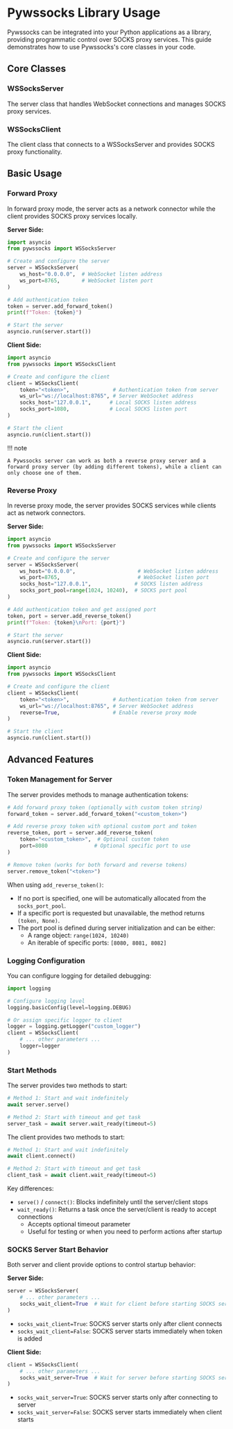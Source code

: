 # Pywssocks Library Usage

Pywssocks can be integrated into your Python applications as a library, providing programmatic control over SOCKS proxy services. This guide demonstrates how to use Pywssocks's core classes in your code.

## Core Classes

### WSSocksServer

The server class that handles WebSocket connections and manages SOCKS proxy services.

### WSSocksClient

The client class that connects to a WSSocksServer and provides SOCKS proxy functionality.

## Basic Usage

### Forward Proxy

In forward proxy mode, the server acts as a network connector while the client provides SOCKS proxy services locally.

**Server Side:**

```python
import asyncio
from pywssocks import WSSocksServer

# Create and configure the server
server = WSSocksServer(
    ws_host="0.0.0.0",  # WebSocket listen address
    ws_port=8765,       # WebSocket listen port
)

# Add authentication token
token = server.add_forward_token()
print(f"Token: {token}")

# Start the server
asyncio.run(server.start())
```

**Client Side:**

```python
import asyncio
from pywssocks import WSSocksClient

# Create and configure the client
client = WSSocksClient(
    token="<token>",              # Authentication token from server
    ws_url="ws://localhost:8765", # Server WebSocket address
    socks_host="127.0.0.1",      # Local SOCKS listen address
    socks_port=1080,             # Local SOCKS listen port
)

# Start the client
asyncio.run(client.start())
```

!!! note

    A Pywssocks server can work as both a reverse proxy server and a forward proxy server (by adding different tokens), while a client can only choose one of them.

### Reverse Proxy

In reverse proxy mode, the server provides SOCKS services while clients act as network connectors.

**Server Side:**

```python
import asyncio
from pywssocks import WSSocksServer

# Create and configure the server
server = WSSocksServer(
    ws_host="0.0.0.0",                    # WebSocket listen address
    ws_port=8765,                         # WebSocket listen port
    socks_host="127.0.0.1",              # SOCKS listen address
    socks_port_pool=range(1024, 10240),  # SOCKS port pool
)

# Add authentication token and get assigned port
token, port = server.add_reverse_token()
print(f"Token: {token}\nPort: {port}")

# Start the server
asyncio.run(server.start())
```

**Client Side:**

```python
import asyncio
from pywssocks import WSSocksClient

# Create and configure the client
client = WSSocksClient(
    token="<token>",              # Authentication token from server
    ws_url="ws://localhost:8765", # Server WebSocket address
    reverse=True,                 # Enable reverse proxy mode
)

# Start the client
asyncio.run(client.start())
```

## Advanced Features

### Token Management for Server

The server provides methods to manage authentication tokens:

```python
# Add forward proxy token (optionally with custom token string)
forward_token = server.add_forward_token("<custom_token>")

# Add reverse proxy token with optional custom port and token
reverse_token, port = server.add_reverse_token(
    token="<custom_token>",  # Optional custom token
    port=8080               # Optional specific port to use
)

# Remove token (works for both forward and reverse tokens)
server.remove_token("<token>")
```

When using `add_reverse_token()`:

  - If no port is specified, one will be automatically allocated from the `socks_port_pool`.
  - If a specific port is requested but unavailable, the method returns `(token, None)`.
  - The port pool is defined during server initialization and can be either:
    - A range object: `range(1024, 10240)`
    - An iterable of specific ports: `[8080, 8081, 8082]`

### Logging Configuration

You can configure logging for detailed debugging:

```python
import logging

# Configure logging level
logging.basicConfig(level=logging.DEBUG)

# Or assign specific logger to client
logger = logging.getLogger("custom_logger")
client = WSSocksClient(
    # ... other parameters ...
    logger=logger
)
```

### Start Methods

The server provides two methods to start:

```python
# Method 1: Start and wait indefinitely
await server.serve()

# Method 2: Start with timeout and get task
server_task = await server.wait_ready(timeout=5)
```

The client provides two methods to start:

```python
# Method 1: Start and wait indefinitely
await client.connect()

# Method 2: Start with timeout and get task
client_task = await client.wait_ready(timeout=5)
```

Key differences:

- `serve()` / `connect()`: Blocks indefinitely until the server/client stops
- `wait_ready()`: Returns a task once the server/client is ready to accept connections
  - Accepts optional timeout parameter
  - Useful for testing or when you need to perform actions after startup

### SOCKS Server Start Behavior

Both server and client provide options to control startup behavior:

**Server Side:**
```python
server = WSSocksServer(
    # ... other parameters ...
    socks_wait_client=True  # Wait for client before starting SOCKS server
)
```

- `socks_wait_client=True`: SOCKS server starts only after client connects
- `socks_wait_client=False`: SOCKS server starts immediately when token is added

**Client Side:**
```python
client = WSSocksClient(
    # ... other parameters ...
    socks_wait_server=True  # Wait for server before starting SOCKS server
)
```

- `socks_wait_server=True`: SOCKS server starts only after connecting to server
- `socks_wait_server=False`: SOCKS server starts immediately when client starts
